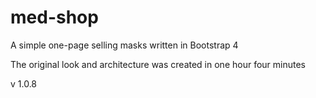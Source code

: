 # med-shop
 A simple one-page selling masks written in Bootstrap 4

The original look and architecture was created in one hour four minutes

v 1.0.8
